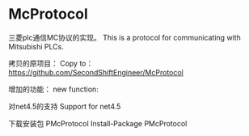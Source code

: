 # McProtocol

三菱plc通信MC协议的实现。
This is a protocol for communicating with Mitsubishi PLCs. 

拷贝的原项目：
Copy to：
https://github.com/SecondShiftEngineer/McProtocol

增加的功能：
new function:

对net4.5的支持
Support for net4.5

下载安装包 PMcProtocol
Install-Package PMcProtocol

